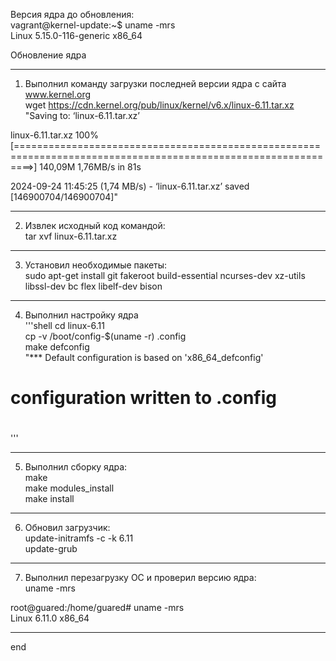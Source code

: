 Версия ядра до обновления:    
vagrant@kernel-update:~$ uname -mrs    
Linux 5.15.0-116-generic x86_64    

Обновление ядра    
__________________________________
1. Выполнил команду загрузки последней версии ядра с сайта www.kernel.org     
wget https://cdn.kernel.org/pub/linux/kernel/v6.x/linux-6.11.tar.xz     
"Saving to: ‘linux-6.11.tar.xz’     

linux-6.11.tar.xz                                  100%  [===============================================================================================================>] 140,09M  1,76MB/s    in 81s     

2024-09-24 11:45:25 (1,74 MB/s) - ‘linux-6.11.tar.xz’ saved [146900704/146900704]"     
___________________________________
2. Извлек исходный код командой:    
 tar xvf linux-6.11.tar.xz     
 ___________________________________
3. Установил необходимые пакеты:    
sudo apt-get install git fakeroot build-essential ncurses-dev xz-utils libssl-dev bc flex libelf-dev bison     
___________________________________
4. Выполнил настройку ядра     
'''shell
cd linux-6.11    
cp -v /boot/config-$(uname -r) .config    
make defconfig     
"*** Default configuration is based on 'x86_64_defconfig'     
#    
# configuration written to .config     
#     
'''    
___________________________________
5. Выполнил сборку ядра:    
make     
make modules_install     
make install     
___________________________________
6. Обновил загрузчик:    
update-initramfs -c -k 6.11    
update-grub     
___________________________________
7. Выполнил перезагрузку ОС и проверил версию ядра:     
uname -mrs     

root@guared:/home/guared# uname -mrs     
Linux 6.11.0 x86_64     
___________________________________
end
